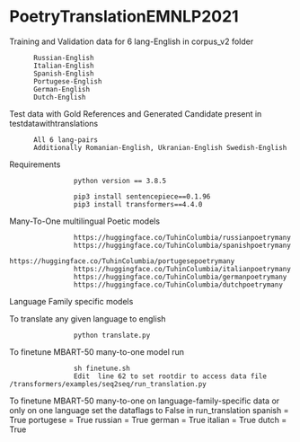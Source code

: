 # PoetryTranslationEMNLP2021

Training and Validation data for 6 lang-English in corpus_v2 folder
          
          Russian-English
          Italian-English
          Spanish-English
          Portugese-English
          German-English
          Dutch-English
         

Test data with Gold References and Generated Candidate present in testdatawithtranslations

          All 6 lang-pairs
          Additionally Romanian-English, Ukranian-English Swedish-English
          

Requirements
                    
                    python version == 3.8.5
                    
                    pip3 install sentencepiece==0.1.96
                    pip3 install transformers==4.4.0
                    

Many-To-One multilingual Poetic models
                    
                    https://huggingface.co/TuhinColumbia/russianpoetrymany
                    https://huggingface.co/TuhinColumbia/spanishpoetrymany
                    https://huggingface.co/TuhinColumbia/portugesepoetrymany
                    https://huggingface.co/TuhinColumbia/italianpoetrymany
                    https://huggingface.co/TuhinColumbia/germanpoetrymany
                    https://huggingface.co/TuhinColumbia/dutchpoetrymany
                    
Language Family specific models



To translate any given language to english

                    python translate.py


To finetune MBART-50 many-to-one model run
                    
                    sh finetune.sh
                    Edit  line 62 to set rootdir to access data file /transformers/examples/seq2seq/run_translation.py

To finetune MBART-50 many-to-one on language-family-specific data or only on one language set the dataflags to False in run_translation
                                   spanish = True
                                   portugese = True
                                   russian = True
                                   german = True
                                   italian = True
                                   dutch = True

